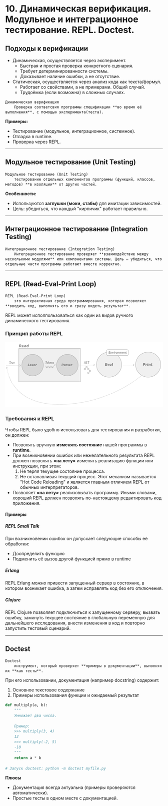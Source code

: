 # 10. Динамическая верификация. Модульное и интеграционное тестирование. REPL. Doctest.

## Подходы к верификации

- Динамическая, осуществляется через эксперимент.
  - Быстрая и простая проверка конкретного сценария.
  - Требует детерминированности системы.
  - Доказывает наличие ошибки, а не отсутствие.
- Статическая, осуществляется через анализ кода как текста/формул.
  - Работает со свойствами, а не примерами. Общий случай.
  - Трудоёмка (если возможна) в сложных случаях.

```{glossary}
Динамическая верификация
    Проверка соответсвия программы спецификации **во время её выполнения**, с помощью эксперимента(теста).
```

**Примеры:**

- Тестирование (модульное, интеграционное, системное).
- Отладка в runtime.
- Проверка через REPL.

---

## Модульное тестирование (Unit Testing)

```{glossary}
Модульное тестирование (Unit Testing)
    тестирование отдельных компонентов программы (функций, классов, методов) **в изоляции** от других частей.
```

**Особенности:**

- Используются **заглушки (моки, стабы)** для имитации зависимостей.
- Цель: убедиться, что каждый "кирпичик" работает правильно.

---

## Интеграционное тестирование (Integration Testing)

```{glossary}
Интеграционное тестирование (Integration Testing)
    Интеграционное тестирование проверяет **взаимодействие между несколькими модулями** или компонентами системы. Цель — убедиться, что отдельные части программы работают вместе корректно.
```

---

## REPL (Read-Eval-Print Loop)

```{glossary}
REPL (Read-Eval-Print Loop)
    это интерактивная среда программирования, которая позволяет **вводить код, выполнять его и сразу видеть результат**.
```

REPL может исполпользоваться как один из видов ручного динамического тестирования.

### Принцип работы REPL

![repl-lisp](../figures/repl-lisp.png)

### Требования к REPL

Чтобы REPL было удобно использовать для тестирования и разработки, он должен:

- Позволять вручную **изменять состояние** нашей программы в **runtime**.
- При возникновении ошибок или нежелательного результата REPL должен позволять **«на лету»** изменять реализацию функции или инструкции, при этом:
    1. Не теряя текущее состояние процесса.
    1. Не останавливая текущий процесс.
    Этот механизм называется "Hot Code Reloading" и является главным отличием REPL от обычных интерпретаторов.
- Позволяет **«на лету»** реализовывать программу. Иными словами, хороший REPL должен позволять по-настоящему редактировать код приложения.

#### Примеры

##### REPL Small Talk

При возникновении ошибок он допускает следующие способы её обработки:

- Доопределить функцию
- Подменить её вызов другой функцией прямо в runtime

##### Erlang

REPL Erlang можно привести запущенный сервер в состояние, в котором возникает ошибка, а затем исправлять код без его отключения.

##### Clojure

REPL Clojure позволяет подключиться к запущенному серверу, вызвать ошибку, замкнуть текущее состояние в глобальную переменную для дальнейшего исследования, внести изменения в код и повторно запустить тестовый сценарий.

---

## Doctest

```{glossary}
Doctest
    инструмент, который проверяет **примеры в документации**, выполняя их **как тесты**.
```

При его использовании, документация (например docstring) содержит:

1. Основное текстовое содержание
1. Примеры использования функции и ожидаемый результат

```python
def multiply(a, b):
    """
    Умножает два числа.
    
    Пример:
    >>> multiply(3, 4)
    12
    >>> multiply(-2, 5)
    -10
    """
    return a * b

# Запуск doctest: python -m doctest myfile.py
```

**Плюсы**

- Документация всегда актуальна (примеры проверяются автоматически).
- Простые тесты в одном месте с документацией.